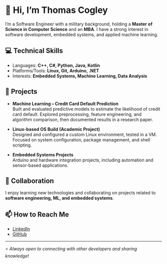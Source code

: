 # 👋 Hi, I’m Thomas Cogley  

I’m a Software Engineer with a military background, holding a **Master of Science in Computer Science** and an **MBA**. I have a strong interest in software development, embedded systems, and applied machine learning.  

## 💻 Technical Skills
- Languages: **C++, C#, Python, Java, Kotlin**
- Platforms/Tools: **Linux, Git, Arduino, .NET**
- Interests: **Embedded Systems, Machine Learning, Data Analysis**

## 🚀 Projects
- **Machine Learning – Credit Card Default Prediction**  
  Built and evaluated predictive models to estimate the likelihood of credit card default. Explored preprocessing, feature engineering, and algorithm comparison, then documented results in a research paper.  

- **Linux-based OS Build (Academic Project)**  
  Designed and configured a custom Linux environment, tested in a VM. Focused on system configuration, package management, and shell scripting.  

- **Embedded Systems Projects**  
  Arduino and hardware integration projects, including automation and sensor-based applications.  

## 🤝 Collaboration
I enjoy learning new technologies and collaborating on projects related to **software engineering, ML, and embedded systems**.  

## 📫 How to Reach Me
- [LinkedIn](https://www.linkedin.com/in/thomas-cogley-jr)  
- [GitHub](https://github.com/CogleyTom)  

---

⭐ *Always open to connecting with other developers and sharing knowledge!*
